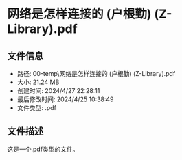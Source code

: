 ﻿# 网络是怎样连接的 (户根勤) (Z-Library).pdf

## 文件信息
- 路径: 00-temp\网络是怎样连接的 (户根勤) (Z-Library).pdf
- 大小: 21.24 MB
- 创建时间: 2024/4/27 22:28:11
- 最后修改时间: 2024/4/25 10:38:49
- 文件类型: .pdf

## 文件描述
这是一个.pdf类型的文件。

